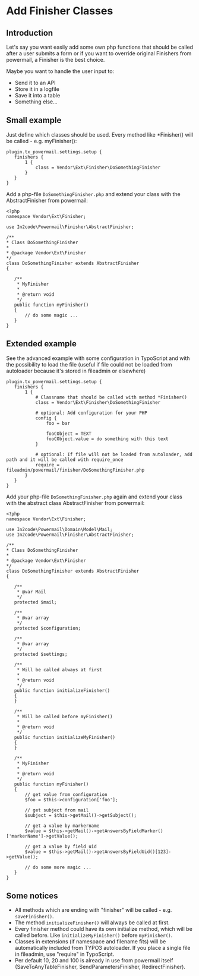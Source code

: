 # Add Finisher Classes

## Introduction

Let's say you want easily add some own php functions that
should be called after a user submits a form or
if you want to override original Finishers from powermail,
a Finisher is the best choice.

Maybe you want to handle the user input to:

* Send it to an API
* Store it in a logfile
* Save it into a table
* Something else...

## Small example

Just define which classes should be used. Every method like \*Finisher() will be called - e.g. myFinisher():

```
plugin.tx_powermail.settings.setup {
   finishers {
       1 {
           class = Vendor\Ext\Finisher\DoSomethingFinisher
       }
   }
}
```


Add a php-file `DoSomethingFinisher.php` and extend your class with the AbstractFinisher from powermail:

```
<?php
namespace Vendor\Ext\Finisher;

use In2code\Powermail\Finisher\AbstractFinisher;

/**
* Class DoSomethingFinisher
*
* @package Vendor\Ext\Finisher
*/
class DoSomethingFinisher extends AbstractFinisher
{

   /**
    * MyFinisher
    *
    * @return void
    */
   public function myFinisher()
   {
       // do some magic ...
   }
}
```


## Extended example

See the advanced example with some configuration
in TypoScript and with the possibility to load the file
(useful if file could not be loaded from autoloader
because it's stored in fileadmin or elsewhere)

```
plugin.tx_powermail.settings.setup {
   finishers {
       1 {
           # Classname that should be called with method *Finisher()
           class = Vendor\Ext\Finisher\DoSomethingFinisher

           # optional: Add configuration for your PHP
           config {
               foo = bar

               fooCObject = TEXT
               fooCObject.value = do something with this text
           }

           # optional: If file will not be loaded from autoloader, add path and it will be called with require_once
           require = fileadmin/powermail/finisher/DoSomethingFinisher.php
       }
   }
}
```


Add your php-file `DoSomethingFinisher.php` again and extend your class with the abstract class AbstractFinisher
from powermail:

```
<?php
namespace Vendor\Ext\Finisher;

use In2code\Powermail\Domain\Model\Mail;
use In2code\Powermail\Finisher\AbstractFinisher;

/**
* Class DoSomethingFinisher
*
* @package Vendor\Ext\Finisher
*/
class DoSomethingFinisher extends AbstractFinisher
{

   /**
    * @var Mail
    */
   protected $mail;

   /**
    * @var array
    */
   protected $configuration;

   /**
    * @var array
    */
   protected $settings;

   /**
    * Will be called always at first
    *
    * @return void
    */
   public function initializeFinisher()
   {
   }

   /**
    * Will be called before myFinisher()
    *
    * @return void
    */
   public function initializeMyFinisher()
   {
   }

   /**
    * MyFinisher
    *
    * @return void
    */
   public function myFinisher()
   {
       // get value from configuration
       $foo = $this->configuration['foo'];

       // get subject from mail
       $subject = $this->getMail()->getSubject();

       // get a value by markername
       $value = $this->getMail()->getAnswersByFieldMarker()['markerName']->getValue();

       // get a value by field uid
       $value = $this->getMail()->getAnswersByFieldUid()[123]->getValue();

       // do some more magic ...
   }
}
```

## Some notices

* All methods which are ending with "finisher" will be called - e.g. `saveFinisher()`.
* The method `initializeFinisher()` will always be called at first.
* Every finisher method could have its own initialize method, which will be called before. Like `initializeMyFinisher()` before `myFinisher()`.
* Classes in extensions (if namespace and filename fits) will be automatically included from TYPO3 autoloader. If you place a single file in fileadmin, use "require" in TypoScript.
* Per default 10, 20 and 100 is already in use from powermail itself (SaveToAnyTableFinisher, SendParametersFinisher, RedirectFinisher).

